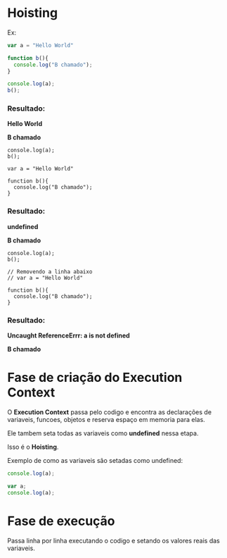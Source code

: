 # Hoisting

Ex:

```javascript
var a = "Hello World"

function b(){
  console.log("B chamado");
}

console.log(a);
b();
```

### Resultado:
**Hello World**

**B chamado**

```javacript
console.log(a);
b();

var a = "Hello World"

function b(){
  console.log("B chamado");
}
```

### Resultado:
**undefined**

**B chamado**

```javacript
console.log(a);
b();

// Removendo a linha abaixo
// var a = "Hello World"

function b(){
  console.log("B chamado");
}
```

### Resultado:
**Uncaught ReferenceErrr: a is not defined**

**B chamado**

# Fase de criação do **Execution Context**
O **Execution Context** passa pelo codigo e encontra as declarações de variaveis, funcoes, objetos
e reserva espaço em memoria para elas.

Ele tambem seta todas as variaveis como **undefined** nessa etapa.

Isso é o **Hoisting**.

Exemplo de como as variaveis são setadas como undefined:

```javascript
console.log(a);
```

```javascript
var a;
console.log(a);
```

# Fase de execução
Passa linha por linha executando o codigo e setando os valores reais das variaveis.
